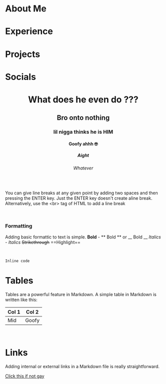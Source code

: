 # About Me

# Experience

# Projects

# Socials

<h1 align="center"> What does he even do ??? </h1>
<h2 align="center"> Bro onto nothing </h2>
<h3 align="center"> lil nigga thinks he is HIM </h3>
<h4 align="center"> Goofy ahhh 🤓 </h4>
<h5 align="center"> Aight </h5>
<h6 align="center"> Whatever </h6> 

<br>

You can give line breaks at any given point by adding two spaces and then pressing the ENTER key.
Just the ENTER key doesn't create aline break. Alternatively, use the &lt;br&gt; tag of HTML to add a line break

<br>

### Formatting
Adding basic formattic to text is simple.
**Bold** - ** Bold ** or __ Bold __
*Italics* - _Italics_
~~Strikethrough~~
==Highlight== 

<br>

```Inline code```

# Tables

Tables are a powerful feature in Markdown. A simple table in Markdown is written like this:

Col 1 | Col 2
----- | -----
Mid   | Goofy

<br>

# Links

Adding internal or external links in a Markdown file is really straightforward.

[Click this if not gay](https://youtu.be/dQw4w9WgXcQ?si=nBxZ7MjhitHsEYzn)

